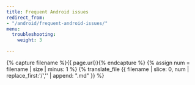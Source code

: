 ```yaml
---
title: Frequent Android issues
redirect_from:
- "/android/frequent-android-issues/"
menu:
  troubleshooting:
    weight: 3

---
```

{% capture filename %}{{ page.url}}{% endcapture %}
{% assign num = filename | size | minus: 1 %}
{% translate_file {{ filename | slice: 0, num | replace_first:'/','' | append: ".md" }} %}
